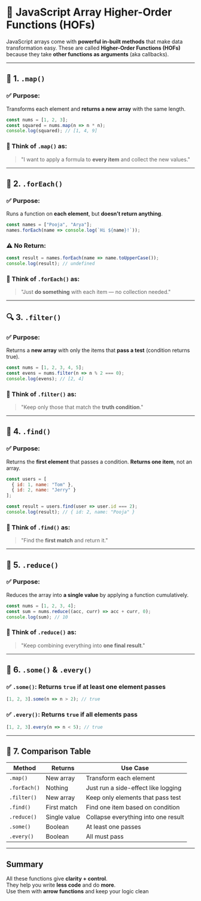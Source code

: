 # 🧠 JavaScript Array Higher-Order Functions (HOFs)

JavaScript arrays come with **powerful in-built methods** that make data transformation easy. These are called **Higher-Order Functions (HOFs)** because they take **other functions as arguments** (aka callbacks).

---

## 🔁 1. `.map()`

### ✅ Purpose:
Transforms each element and **returns a new array** with the same length.

```js
const nums = [1, 2, 3];
const squared = nums.map(n => n * n);
console.log(squared); // [1, 4, 9]
```

### 🧠 Think of `.map()` as:
> "I want to apply a formula to **every item** and collect the new values."

---

## 🔂 2. `.forEach()`

### ✅ Purpose:
Runs a function on **each element**, but **doesn’t return anything**.

```js
const names = ["Pooja", "Arya"];
names.forEach(name => console.log(`Hi ${name}!`));
```

### ⚠️ No Return:
```js
const result = names.forEach(name => name.toUpperCase());
console.log(result); // undefined
```

### 🧠 Think of `.forEach()` as:
> "Just **do something** with each item — no collection needed."

---

## 🔍 3. `.filter()`

### ✅ Purpose:
Returns a **new array** with only the items that **pass a test** (condition returns true).

```js
const nums = [1, 2, 3, 4, 5];
const evens = nums.filter(n => n % 2 === 0);
console.log(evens); // [2, 4]
```

### 🧠 Think of `.filter()` as:
> "Keep only those that match the **truth condition**."

---

## 🔎 4. `.find()`

### ✅ Purpose:
Returns the **first element** that passes a condition. **Returns one item**, not an array.

```js
const users = [
  { id: 1, name: "Tom" },
  { id: 2, name: "Jerry" }
];

const result = users.find(user => user.id === 2);
console.log(result); // { id: 2, name: "Pooja" }
```

### 🧠 Think of `.find()` as:
> "Find the **first match** and return it."

---

## 🧮 5. `.reduce()`

### ✅ Purpose:
Reduces the array into **a single value** by applying a function cumulatively.

```js
const nums = [1, 2, 3, 4];
const sum = nums.reduce((acc, curr) => acc + curr, 0);
console.log(sum); // 10
```

### 🧠 Think of `.reduce()` as:
> "Keep combining everything into **one final result**."

---

## 🔁 6. `.some()` & `.every()`

### ✅ `.some()`: Returns `true` if **at least one** element passes

```js
[1, 2, 3].some(n => n > 2); // true
```

### ✅ `.every()`: Returns `true` if **all** elements pass

```js
[1, 2, 3].every(n => n < 5); // true
```

---

## 🎯 7. Comparison Table

| Method      | Returns           | Use Case                              |
|-------------|-------------------|----------------------------------------|
| `.map()`    | New array         | Transform each element                 |
| `.forEach()`| Nothing           | Just run a side-effect like logging    |
| `.filter()` | New array         | Keep only elements that pass test      |
| `.find()`   | First match       | Find one item based on condition       |
| `.reduce()` | Single value      | Collapse everything into one result    |
| `.some()`   | Boolean           | At least one passes                    |
| `.every()`  | Boolean           | All must pass                          |

---

## Summary

All these functions give **clarity + control**.  
They help you write **less code** and do **more**.  
Use them with **arrow functions** and keep your logic clean